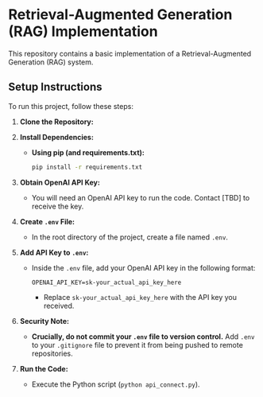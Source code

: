 # Retrieval-Augmented Generation (RAG) Implementation

This repository contains a basic implementation of a Retrieval-Augmented Generation (RAG) system.

## Setup Instructions

To run this project, follow these steps:

1.  **Clone the Repository:**

2.  **Install Dependencies:**

    * **Using pip (and requirements.txt):**

        ```bash
        pip install -r requirements.txt
        ```

3.  **Obtain OpenAI API Key:**

    * You will need an OpenAI API key to run the code. Contact [TBD] to receive the key.

4.  **Create `.env` File:**

    * In the root directory of the project, create a file named `.env`.

5.  **Add API Key to `.env`:**

    * Inside the `.env` file, add your OpenAI API key in the following format:

        ```
        OPENAI_API_KEY=sk-your_actual_api_key_here
        ```

        * Replace `sk-your_actual_api_key_here` with the API key you received.

6.  **Security Note:**

    * **Crucially, do not commit your `.env` file to version control.** Add `.env` to your `.gitignore` file to prevent it from being pushed to remote repositories.

7.  **Run the Code:**

    * Execute the Python script (`python api_connect.py`).

